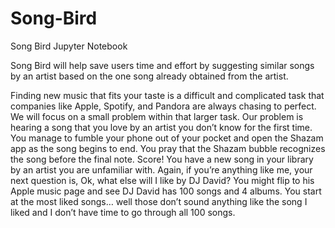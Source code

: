 # Song-Bird
Song Bird Jupyter Notebook

Song Bird will help save users time and effort by suggesting similar songs by an artist based on the one song already obtained from the artist.

Finding new music that fits your taste is a difficult and complicated task that companies like Apple, Spotify, and Pandora are always chasing to perfect. We will focus on a small problem within that larger task. Our problem is hearing a song that you love by an artist you don’t know for the first time. You manage to fumble your phone out of your pocket and open the Shazam app as the song begins to end. You pray that the Shazam bubble recognizes the song before the final note. Score! You have a new song in your library by an artist you are unfamiliar with. Again, if you’re anything like me, your next question is, Ok, what else will I like by DJ David? You might flip to his Apple music page and see DJ David has 100 songs and 4 albums. You start at the most liked songs… well those don’t sound anything like the song I liked and I don’t have time to go through all 100 songs. 
